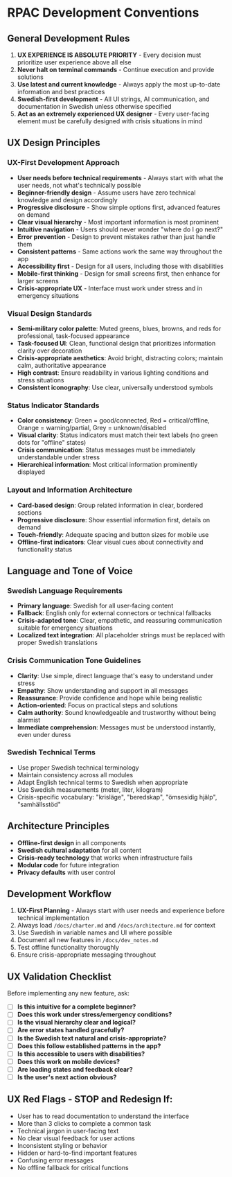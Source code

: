 # RPAC Development Conventions

## General Development Rules

1. **UX EXPERIENCE IS ABSOLUTE PRIORITY** - Every decision must prioritize user experience above all else
2. **Never halt on terminal commands** - Continue execution and provide solutions
3. **Use latest and current knowledge** - Always apply the most up-to-date information and best practices
4. **Swedish-first development** - All UI strings, AI communication, and documentation in Swedish unless otherwise specified
5. **Act as an extremely experienced UX designer** - Every user-facing element must be carefully designed with crisis situations in mind

## UX Design Principles

### UX-First Development Approach
- **User needs before technical requirements** - Always start with what the user needs, not what's technically possible
- **Beginner-friendly design** - Assume users have zero technical knowledge and design accordingly
- **Progressive disclosure** - Show simple options first, advanced features on demand
- **Clear visual hierarchy** - Most important information is most prominent
- **Intuitive navigation** - Users should never wonder "where do I go next?"
- **Error prevention** - Design to prevent mistakes rather than just handle them
- **Consistent patterns** - Same actions work the same way throughout the app
- **Accessibility first** - Design for all users, including those with disabilities
- **Mobile-first thinking** - Design for small screens first, then enhance for larger screens
- **Crisis-appropriate UX** - Interface must work under stress and in emergency situations

### Visual Design Standards
- **Semi-military color palette**: Muted greens, blues, browns, and reds for professional, task-focused appearance
- **Task-focused UI**: Clean, functional design that prioritizes information clarity over decoration
- **Crisis-appropriate aesthetics**: Avoid bright, distracting colors; maintain calm, authoritative appearance
- **High contrast**: Ensure readability in various lighting conditions and stress situations
- **Consistent iconography**: Use clear, universally understood symbols

### Status Indicator Standards
- **Color consistency**: Green = good/connected, Red = critical/offline, Orange = warning/partial, Grey = unknown/disabled
- **Visual clarity**: Status indicators must match their text labels (no green dots for "offline" states)
- **Crisis communication**: Status messages must be immediately understandable under stress
- **Hierarchical information**: Most critical information prominently displayed

### Layout and Information Architecture
- **Card-based design**: Group related information in clear, bordered sections
- **Progressive disclosure**: Show essential information first, details on demand
- **Touch-friendly**: Adequate spacing and button sizes for mobile use
- **Offline-first indicators**: Clear visual cues about connectivity and functionality status

## Language and Tone of Voice

### Swedish Language Requirements
- **Primary language**: Swedish for all user-facing content
- **Fallback**: English only for external connectors or technical fallbacks
- **Crisis-adapted tone**: Clear, empathetic, and reassuring communication suitable for emergency situations
- **Localized text integration**: All placeholder strings must be replaced with proper Swedish translations

### Crisis Communication Tone Guidelines
- **Clarity**: Use simple, direct language that's easy to understand under stress
- **Empathy**: Show understanding and support in all messages
- **Reassurance**: Provide confidence and hope while being realistic
- **Action-oriented**: Focus on practical steps and solutions
- **Calm authority**: Sound knowledgeable and trustworthy without being alarmist
- **Immediate comprehension**: Messages must be understood instantly, even under duress

### Swedish Technical Terms
- Use proper Swedish technical terminology
- Maintain consistency across all modules
- Adapt English technical terms to Swedish when appropriate
- Use Swedish measurements (meter, liter, kilogram)
- Crisis-specific vocabulary: "krisläge", "beredskap", "ömsesidig hjälp", "samhällsstöd"

## Architecture Principles

- **Offline-first design** in all components
- **Swedish cultural adaptation** for all content
- **Crisis-ready technology** that works when infrastructure fails
- **Modular code** for future integration
- **Privacy defaults** with user control

## Development Workflow

1. **UX-First Planning** - Always start with user needs and experience before technical implementation
2. Always load `/docs/charter.md` and `/docs/architecture.md` for context
3. Use Swedish in variable names and UI where possible
4. Document all new features in `/docs/dev_notes.md`
5. Test offline functionality thoroughly
6. Ensure crisis-appropriate messaging throughout

## UX Validation Checklist

Before implementing any new feature, ask:
- [ ] **Is this intuitive for a complete beginner?**
- [ ] **Does this work under stress/emergency conditions?**
- [ ] **Is the visual hierarchy clear and logical?**
- [ ] **Are error states handled gracefully?**
- [ ] **Is the Swedish text natural and crisis-appropriate?**
- [ ] **Does this follow established patterns in the app?**
- [ ] **Is this accessible to users with disabilities?**
- [ ] **Does this work on mobile devices?**
- [ ] **Are loading states and feedback clear?**
- [ ] **Is the user's next action obvious?**

## UX Red Flags - STOP and Redesign If:
- User has to read documentation to understand the interface
- More than 3 clicks to complete a common task
- Technical jargon in user-facing text
- No clear visual feedback for user actions
- Inconsistent styling or behavior
- Hidden or hard-to-find important features
- Confusing error messages
- No offline fallback for critical functions
